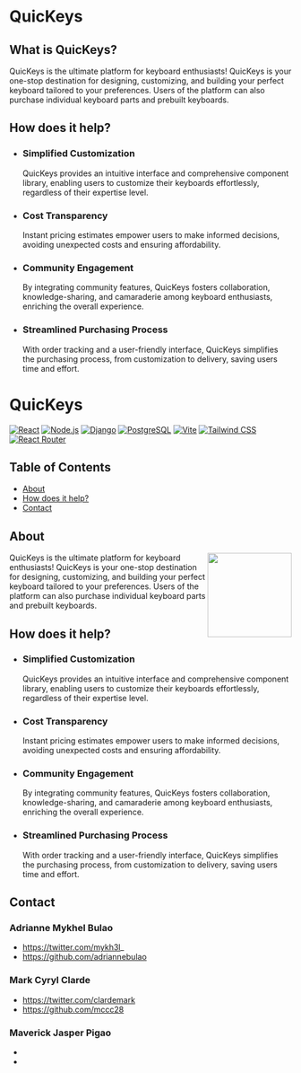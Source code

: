 # QuicKeys
## What is QuicKeys?
QuicKeys is the ultimate platform for keyboard enthusiasts! QuicKeys is your one-stop destination for designing, customizing, and building your perfect keyboard tailored to your preferences. Users of the platform can also purchase individual keyboard parts and prebuilt keyboards.

## How does it help?
- ### Simplified Customization
  QuicKeys provides an intuitive interface and comprehensive component library, enabling users to customize their keyboards effortlessly, regardless of their expertise level.
- ### Cost Transparency
  Instant pricing estimates empower users to make informed decisions, avoiding unexpected costs and ensuring affordability.
- ### Community Engagement
  By integrating community features, QuicKeys fosters collaboration, knowledge-sharing, and camaraderie among keyboard enthusiasts, enriching the overall experience.
- ### Streamlined Purchasing Process
  With order tracking and a user-friendly interface, QuicKeys simplifies the purchasing process, from customization to delivery, saving users time and effort.
# QuicKeys 

 [![React](https://img.shields.io/badge/React-61DAFB?style=for-the-badge&logo=react&logoColor=white)](https://react.dev/)
 [![Node.js](https://img.shields.io/badge/Node.js-339933?style=for-the-badge&logo=nodedotjs&logoColor=white)](https://nodejs.org/en)
 [![Django](https://img.shields.io/badge/Django-092E20?style=for-the-badge&logo=django&logoColor=white)](https://www.djangoproject.com/)
 [![PostgreSQL](https://img.shields.io/badge/PostgreSQL-4169E1?style=for-the-badge&logo=postgresql&logoColor=white)](https://www.postgresql.org/)
 [![Vite](https://img.shields.io/badge/Vite-646CFF?style=for-the-badge&logo=vite&logoColor=white)](https://vitejs.dev/)
 [![Tailwind CSS](https://img.shields.io/badge/Tailwind_CSS-06B6D4?style=for-the-badge&logo=tailwindcss&logoColor=white)](https://tailwindcss.com/)
 [![React Router](https://img.shields.io/badge/React_Router-CA4245?style=for-the-badge&logo=reactrouter&logoColor=white)](https://reactrouter.com/en/main)

## Table of Contents
* [About](#about)
* [How does it help?](#how-does-it-help)
* [Contact](#contact)

## About

<img src='https://scontent.fdvo4-1.fna.fbcdn.net/v/t1.15752-9/432430914_1143375830418332_5792993436199481033_n.png?_nc_cat=109&ccb=1-7&_nc_sid=5f2048&_nc_eui2=AeHSEnnsSF5bQkf3VxJBt84gXLJ-Bi3y0fBcsn4GLfLR8AbwRUqsQsiWYZQYw3cqYccMEq06MZnUMFyQg6iGX6Jj&_nc_ohc=jg7jNaDQMvkAX89W6kc&_nc_ht=scontent.fdvo4-1.fna&oh=03_AdTJ26_Ff2D_KWCeMcLeTuvCJbBftHAx8nrOUsj5vj2aAA&oe=6625280B' width='150' align='right'></img>

QuicKeys is the ultimate platform for keyboard enthusiasts! QuicKeys is your one-stop destination for designing, customizing, and building your perfect keyboard tailored to your preferences. Users of the platform can also purchase individual keyboard parts and prebuilt keyboards.

## How does it help?
- ### Simplified Customization
  QuicKeys provides an intuitive interface and comprehensive component library, enabling users to customize their keyboards effortlessly, regardless of their expertise level.
- ### Cost Transparency
  Instant pricing estimates empower users to make informed decisions, avoiding unexpected costs and ensuring affordability.
- ### Community Engagement
  By integrating community features, QuicKeys fosters collaboration, knowledge-sharing, and camaraderie among keyboard enthusiasts, enriching the overall experience.
- ### Streamlined Purchasing Process
  With order tracking and a user-friendly interface, QuicKeys simplifies the purchasing process, from customization to delivery, saving users time and effort.

## Contact
### Adrianne Mykhel Bulao
* https://twitter.com/mykh3l_
* https://github.com/adriannebulao
### Mark Cyryl Clarde
* https://twitter.com/clardemark
* https://github.com/mccc28
### Maverick Jasper Pigao
* 
* 